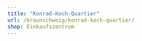 ```yaml
---
title: "Konrad-Koch-Quartier"
url: /braunschweig/konrad-koch-quartier/
shop: Einkaufszentrum
---
```

